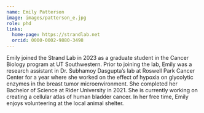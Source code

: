 ```yaml
---
name: Emily Patterson
image: images/patterson_e.jpg
role: phd
links:
  home-page: https://strandlab.net
  orcid: 0000-0002-9880-3498
---
```

Emily joined the Strand Lab in 2023 as a graduate student in the Cancer Biology program at UT Southwestern. Prior to joining the lab, Emily was a research assistant in Dr. Subhamoy Dasgupta’s lab at Roswell Park Cancer Center for a year where she worked on the effect of hypoxia on glycolytic enzymes in the breast tumor microenvironment. She completed her Bachelor of Science at Rider University in 2021. She is currently working on creating a cellular atlas of human bladder cancer. In her free time, Emily enjoys volunteering at the local animal shelter.